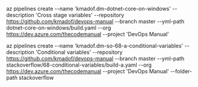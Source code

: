 az pipelines create --name 'kmadof.dm-dotnet-core-on-windows' --description 'Cross stage variables' --repository https://github.com/kmadof/devops-manual --branch master --yml-path dotnet-core-on-windows/build.yaml --org https://dev.azure.com/thecodemanual --project 'DevOps Manual' 

az pipelines create --name 'kmadof.dm-so-68-a-conditional-variables' --description 'Conditional variables' --repository https://github.com/kmadof/devops-manual --branch master --yml-path stackoverflow/68-conditional-variables/build-a.yaml --org https://dev.azure.com/thecodemanual --project 'DevOps Manual' --folder-path stackoverflow


